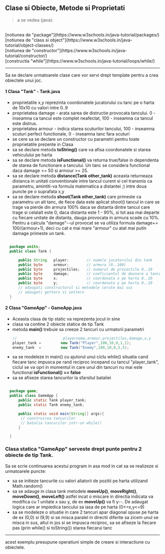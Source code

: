 ## Clase si Obiecte, Metode si Proprietati
> a se vedea (java):
<br>
[notiunea de "package"](https://www.w3schools.in/java-tutorial/packages/)<br>
[notiunea de "class si object"](https://www.w3schools.in/java-tutorial/object-classes/)<br>
[notiunea de "constructor"](https://www.w3schools.in/java-tutorial/constructor/)<br>
[constructia "while"](https://www.w3schools.in/java-tutorial/loops/while/)<br>

---

Sa se declare urmatoarele clase care vor servi drept template pentru a crea obiectele unui joc.

#### 1 Clasa "Tank" - Tank.java
 * proprietatile x,y reprezinta coordonatele jucatorului cu tanc pe o harta de 10x10 cu valori intre 0..9
 * proprietatea damage - arata sarea de distructie provocata tancului. 0 - inseamna ca tancul este complet neafectat, 100 - inseamna ca tancul este distrus.
 * proprietatea armour - indica starea scuturilor tancului, 100 - inseamna scuturi perfect functionale, 0 - inseamna tanc fara scuturi   
 * se cere sa se declare un constructor cu parametri pentru toate proprietatile prezente in Clasa
 * sa se declare metoda **toString()** care va afisa coordonatele si starea vehiculului pe harta
 * sa se declare metoda **isFunctional()** va returna true/false in dependenta de starea de functionare a tancului. Un tanc se considera functional daca
   damage <= 50 si armour >= 25.
 * sa se declare metoda **distance(Tank other_tank)** aceasta returneaza distanca in unitati conventionale intre tancul curent
   si cel transmis ca parametru, amintiti-va formula matematica a distantei ;) intre doua puncte pe o suprafata x,y
 * sa se declare metoda **shoot(Tank other_tank)** care primeste ca parametru un alt tanc, de fiece data este aplicat shoot() tancul in care se trage
   va pierde din armura 100% daca se distanta dintre tancul care trage si celalalt este 0, daca distanta este 1 - 90%, si tot asa mai departe  cu fiecare unitate de distanta, dauga provocata in armura scade cu 10%. Pentru a calcula "damage"--ul provocat se va utiliza formula damage+= 100/(armour+1), deci cu cat e mai mare "armour" cu atat mai putin damage primeste un tank.

```java

  package units;
  public class Tank {

      public String   player;        // numele jucatorului din tank
      public byte     armour;        // armura (0..100)
      public byte     projectiles;   // numarul de proiectile 0..10
      public byte     damage;        // coeficientul de daunare a tancului 0..100
      public byte     x;             // coordonata x pe harta 0..10
      public byte     y;             // coordonata y pe harta 0..10
      // adaugati constructorul si metodele cerute mai sus
      // adaugati getters si setters
  }
```

#### 2 Clasa "GameApp" - GameApp.java
 * Aceasta clasa de tip static va reprezenta jocul in sine
 * clasa va contine 2 obiecte statice de tip Tank
 * metoda **main()** trebuie sa creeze 2 tancuri cu urmatorii parametri
   ```java
   //                     playername,armour,projectiles,damage,x,y
   player_tank =         new Tank("Player",100,10,0,1,1);
   enemy_tank  =         new Tank("Enemy",100,10,0,5,5);
   ```
 * sa se modeleze in main() cu ajutorul unui ciclu while() situatia cand fiecare tanc impusca pe rand reciproc incepand cu tancul "player_tank", ciclul se va opri in momentul in care unul din tancuri nu mai este functional **isFunctional() == false**
 * sa se afiseze starea tancurilor la sfarsitul bataliei

```java

  package game;
  public class GameApp {
      public static Tank player_tank;
      public static Tank enemy_tank;

      public static void main(String[] args){
       // construirea tancurilor  
       // batalia tancurilor intr-un while()  
      }

  }
```

### Clasa statica "GameApp" serveste drept punte pentru 2 obiecte de tip Tank.

Sa se scrie continuarea acestui program in asa mod in cat sa se realizeze si urmatoarele puncte:
  * sa se initieze tancurile cu valori aliatorii de pozitii pe harta utilizand Math.random()
  * sa se adauge in clasa tank metodele **moveUp()**, **moveRight()**, **moveDown()**, **moveLeft()** astfel incat o miscare in directia indicata va modifica cu 1 unitate x sau y, de ex **moveUp()** va fi y--. De adaugat logica care ar impiedica tancului sa iasa de pe harta (0<=x,y<=9)
  * sa se modeleze o situatie in care 2 tancuri apar diagonal opuse pe harta de ex (0,0) si (9,9) si se misca paralel in directii diferite sa zicem
   unul se misca in sus, altul in jos si se impusca reciproc, sa se afiseze la fiecare pas (prin while() si toString()) starea fiecarui tanc
---
acest exemplu presupune operatiuni simple de creare si interactiune cu obiectele.
